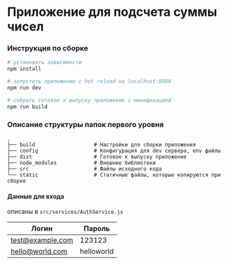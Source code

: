 # Приложение для подсчета суммы чисел

### Инструкция по сборке

``` bash
# установить зависимости
npm install

# запустить приложение с hot reload на localhost:8080
npm run dev

# собрать готовое к выпуску приложение с минификацией
npm run build
```
### Описание структуры папок первого уровня
    .
    ├── build                   # Настройки для сборки приложения
    ├── config                  # Конфигурация для dev сервера, env файлы
    ├── dist                    # Готовое к выпуску приложение
    ├── node_modules            # Внешние библиотеки
    ├── src                     # Файлы исходного кода
    └── static                  # Статичные файлы, которые копируются при сборке
  
#### Данные для входа  
описаны в `src/services/AuthService.js`

| Логин           | Пароль     |
| ----------------|------------|
| test@example.com| 123123     |
| hello@world.com | helloworld |
